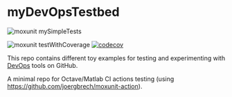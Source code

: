 # myDevOpsTestbed

![moxunit mySimpleTests](https://github.com/jorgepz/Octave_Matlab_CI_Testbed/actions/workflows/moxunit_mySimpleTests.yml/badge.svg)

![moxunit testWithCoverage](https://github.com/jorgepz/Octave_Matlab_CI_Testbed/actions/workflows/moxunit_testWithCoverage.yml/badge.svg)
[![codecov](https://codecov.io/gh/jorgepz/Octave_Matlab_CI_Testbed/branch/master/graph/badge.svg?token=AAU3P7FT5E)](https://codecov.io/gh/jorgepz/Octave_Matlab_CI_Testbed)

This repo contains different toy examples for testing and experimenting with [DevOps](https://en.wikipedia.org/wiki/DevOps) tools on GitHub. 

A minimal repo for Octave/Matlab CI actions testing (using https://github.com/joergbrech/moxunit-action).
